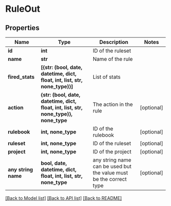 # RuleOut


## Properties
Name | Type | Description | Notes
------------ | ------------- | ------------- | -------------
**id** | **int** | ID of the ruleset | 
**name** | **str** | Name of the rule | 
**fired_stats** | **[{str: (bool, date, datetime, dict, float, int, list, str, none_type)}]** | List of stats | 
**action** | **{str: (bool, date, datetime, dict, float, int, list, str, none_type)}, none_type** | The action in the rule | [optional] 
**rulebook** | **int, none_type** | ID of the rulebook | [optional] 
**ruleset** | **int, none_type** | ID of the ruleset | [optional] 
**project** | **int, none_type** | ID of the project | [optional] 
**any string name** | **bool, date, datetime, dict, float, int, list, str, none_type** | any string name can be used but the value must be the correct type | [optional]

[[Back to Model list]](../README.md#documentation-for-models) [[Back to API list]](../README.md#documentation-for-api-endpoints) [[Back to README]](../README.md)



